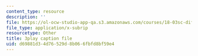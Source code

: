 ```yaml
---
content_type: resource
description: ''
file: https://ol-ocw-studio-app-qa.s3.amazonaws.com/courses/18-03sc-differential-equations-fall-2011/d69881d34d76529d8b066fbfd8bf59e4_TRVS5Wo9LoM.vtt
file_type: application/x-subrip
resourcetype: Other
title: 3play caption file
uid: d69881d3-4d76-529d-8b06-6fbfd8bf59e4
---
```

